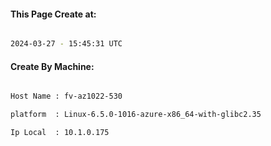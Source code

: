 
   
#### This Page Create at:

```bash

2024-03-27 - 15:45:31 UTC

```

#### Create By Machine:

```bash

Host Name : fv-az1022-530

platform  : Linux-6.5.0-1016-azure-x86_64-with-glibc2.35

Ip Local  : 10.1.0.175

```

